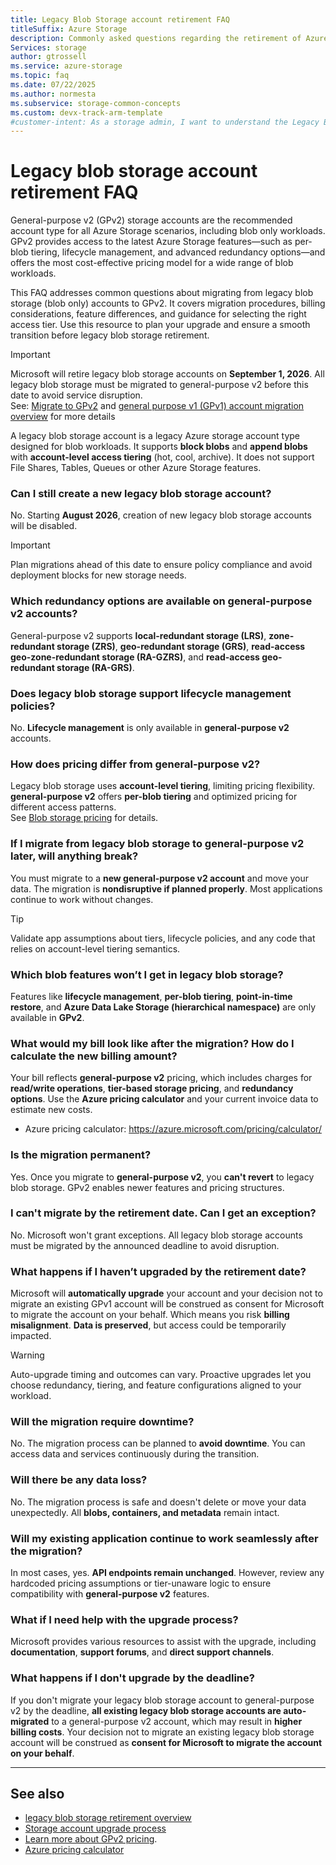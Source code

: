 ```yaml
---
title: Legacy Blob Storage account retirement FAQ
titleSuffix: Azure Storage
description: Commonly asked questions regarding the retirement of Azure General-purpose v1 (GPv1) legacy blob storage accounts and upgrading to GPv2.
Services: storage
author: gtrossell
ms.service: azure-storage
ms.topic: faq
ms.date: 07/22/2025
ms.author: normesta
ms.subservice: storage-common-concepts
ms.custom: devx-track-arm-template
#customer-intent: As a storage admin, I want to understand the Legacy Blob Storage retirement so that I can prepare for a smooth migration to GPv2.
---
```


# Legacy blob storage account retirement FAQ

General-purpose v2 (GPv2) storage accounts are the recommended account type for all Azure Storage scenarios, including blob only workloads. GPv2 provides access to the latest Azure Storage features—such as per-blob tiering, lifecycle management, and advanced redundancy options—and offers the most cost-effective pricing model for a wide range of blob workloads.

This FAQ addresses common questions about migrating from legacy blob storage (blob only) accounts to GPv2. It covers migration procedures, billing considerations, feature differences, and guidance for selecting the right access tier. Use this resource to plan your upgrade and ensure a smooth transition before legacy blob storage retirement.

> [!IMPORTANT]
> Microsoft will retire legacy blob storage accounts on **September 1, 2026**. All legacy blob storage must be migrated to general-purpose v2 before this date to avoid service disruption.  
> See: [Migrate to GPv2](storage-account-upgrade.md) and [general purpose v1 (GPv1) account migration overview](general-purpose-version-1-account-migration-overview.md) for more details


A legacy blob storage account is a legacy Azure storage account type designed for blob workloads. It supports **block blobs** and **append blobs** with **account-level access tiering** (hot, cool, archive). It does not support File Shares, Tables, Queues or other Azure Storage features.

### Can I still create a new legacy blob storage account?

No. Starting **August 2026**, creation of new legacy blob storage accounts will be disabled.

> [!IMPORTANT]
> Plan migrations ahead of this date to ensure policy compliance and avoid deployment blocks for new storage needs.

### Which redundancy options are available on general-purpose v2 accounts?

General-purpose v2 supports **local-redundant storage (LRS)**, **zone-redundant storage (ZRS)**, **geo-redundant storage (GRS)**, **read-access geo-zone-redundant storage (RA-GZRS)**, and **read-access geo-redundant storage (RA-GRS)**.

### Does legacy blob storage support lifecycle management policies?

No. **Lifecycle management** is only available in **general-purpose v2** accounts.

### How does pricing differ from general-purpose v2?

Legacy blob storage uses **account-level tiering**, limiting pricing flexibility. **general-purpose v2** offers **per-blob tiering** and optimized pricing for different access patterns.  
See [Blob storage pricing](https://azure.microsoft.com/pricing/details/storage/blobs/) for details.

### If I migrate from legacy blob storage to general-purpose v2 later, will anything break?

You must migrate to a **new general-purpose v2 account** and move your data. The migration is **nondisruptive if planned properly**. Most applications continue to work without changes.

> [!TIP]
> Validate app assumptions about tiers, lifecycle policies, and any code that relies on account-level tiering semantics.

### Which blob features won’t I get in legacy blob storage?

Features like **lifecycle management**, **per-blob tiering**, **point-in-time restore**, and **Azure Data Lake Storage (hierarchical namespace)** are only available in **GPv2**.

### What would my bill look like after the migration? How do I calculate the new billing amount?

Your bill reflects **general-purpose v2** pricing, which includes charges for **read/write operations**, **tier-based storage pricing**, and **redundancy options**. Use the **Azure pricing calculator** and your current invoice data to estimate new costs.

- Azure pricing calculator: https://azure.microsoft.com/pricing/calculator/

### Is the migration permanent?

Yes. Once you migrate to **general-purpose v2**, you **can't revert** to legacy blob storage. GPv2 enables newer features and pricing structures.

### I can't migrate by the retirement date. Can I get an exception?

No. Microsoft won't grant exceptions. All legacy blob storage accounts must be migrated by the announced deadline to avoid disruption.

### What happens if I haven’t upgraded by the retirement date?

Microsoft will **automatically upgrade** your account and your decision not to migrate an existing GPv1 account will be construed as consent for Microsoft to migrate the account on your behalf. Which means you risk **billing misalignment**. **Data is preserved**, but access could be temporarily impacted.

> [!WARNING]
> Auto-upgrade timing and outcomes can vary. Proactive upgrades let you choose redundancy, tiering, and feature configurations aligned to your workload.

### Will the migration require downtime?

No. The migration process can be planned to **avoid downtime**. You can access data and services continuously during the transition.

### Will there be any data loss?

No. The migration process is safe and doesn't delete or move your data unexpectedly. All **blobs, containers, and metadata** remain intact.

### Will my existing application continue to work seamlessly after the migration?

In most cases, yes. **API endpoints remain unchanged**. However, review any hardcoded pricing assumptions or tier-unaware logic to ensure compatibility with **general-purpose v2** features.

### What if I need help with the upgrade process?

Microsoft provides various resources to assist with the upgrade, including **documentation**, **support forums**, and **direct support channels**.

### What happens if I don't upgrade by the deadline?

If you don't migrate your legacy blob storage account to general-purpose v2 by the deadline, **all existing legacy blob storage accounts are auto-migrated** to a general-purpose v2 account, which may result in **higher billing costs**. Your decision not to migrate an existing legacy blob storage account will be construed as **consent for Microsoft to migrate the account on your behalf**.

---

## See also

- [legacy blob storage retirement overview](legacy-blob-storage-account-migration-overview.md)  
- [Storage account upgrade process](storage-account-upgrade.md)  
- [Learn more about GPv2 pricing](https://azure.microsoft.com/pricing/details/storage/blobs/).
- [Azure pricing calculator](https://azure.microsoft.com/pricing/calculator/)
